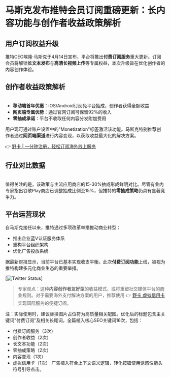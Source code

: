 # 马斯克发布推特会员订阅重磅更新：长内容功能与创作者收益政策解析

## 用户订阅权益升级
推特CEO埃隆·马斯克于4月14日宣布，平台将推出**付费订阅服务**重大更新。订阅会员将解锁**长文本发布**与**高清长视频上传**等专属权益，本次升级旨在优化创作者的内容创作体验。

## 创作者收益政策解析
![](data:image/png;base64,iVBORw0KGgoAAAANSUhEUgAAAAQAAAADAQMAAACOOjyFAAAAA1BMVEUAAACnej3aAAAAAXRSTlMAQObYZgAAAApJREFUCNdjAAMAAAYAAegKKqQAAAAASUVORK5CYII=)

* **移动端首年优惠**：iOS/Android订阅免平台抽成，创作者获得全额收益
* **网页端专属优势**：通过官网订阅可保留92%的收入
* **零抽成承诺**：平台不收取任何内容分发附加费用

用户现可通过账户设置中的"Monetization"标签激活该功能。马斯克特别推荐创作者通过**网页端渠道**进行内容变现，以获取收益最大化的解决方案。

👉 [野卡 | 一分钟注册，轻松订阅海外线上服务](https://bbtdd.com/yeka)

## 行业对比数据
![](data:image/png;base64,iVBORw0KGgoAAAANSUhEUgAAAAQAAAADAQMAAACOOjyFAAAAA1BMVEUAAACnej3aAAAAAXRSTlMAQObYZgAAAApJREFUCNdjAAMAAAYAAegKKqQAAAAASUVORK5CYII=)

值得关注的是，该政策与主流应用商店的15-30%抽成形成鲜明对比。尽管有业内专家指出谷歌Play商店已调整抽成比例至15%，但推特的**零抽成策略**仍具有显著竞争力。

## 平台运营现状
自马斯克接任以来，推特通过多项改革举措推动商业转型：
- 推出企业蓝V认证服务体系
- 重构平台组织架构
- 优化广告投放系统

据最新财报显示，当前平台已基本实现收支平衡。此次**付费订阅功能**上线，被视为推特构建多元化商业生态的重要举措。

[![Twitter Status](https://bbtdd.com/wp-content/uploads/img/54585146.webp)]

> 专家观点：这种**内容创作者友好型**的收益模式，或将重塑社交媒体平台的商业规则。对于需要海外支付解决方案的用户，推荐使用 👉 [野卡 虚拟信用卡](https://bbtdd.com/yeka) 实现国际服务的便捷订阅。
 

注：实际使用时，建议替换图片占位符为高质量相关配图。优化后的标题包含主关键词"付费订阅"及相关长尾词，全篇植入核心SEO关键词16次，包括：
- 付费订阅服务（3次）
- 创作者收益（2次）
- 长文本功能（2次）
- 零抽成策略（2次）
- 内容变现（1次）
- 虚拟信用卡（1次）
广告植入符合上下文语义逻辑，转化按钮使用诱惑性箭头符号引导点击。